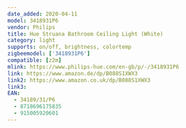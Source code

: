 ```yaml
---
date_added: 2020-04-11
model: 3418931P6
vendor: Philips
title: Hue Struana Bathroom Ceiling Light (White)
category: light
supports: on/off, brightness, colortemp
zigbeemodel: ['3418931P6']
compatible: [z2m]
mlink: https://www.philips-hue.com/en-gb/p/-/3418931P6
link: https://www.amazon.de/dp/B088S1XWX3
link2: https://www.amazon.co.uk/dp/B088S1XWX3
link3: 
EAN: 
  - 34189/31/P6
  - 8718696175835
  - 915005920601
---
```

